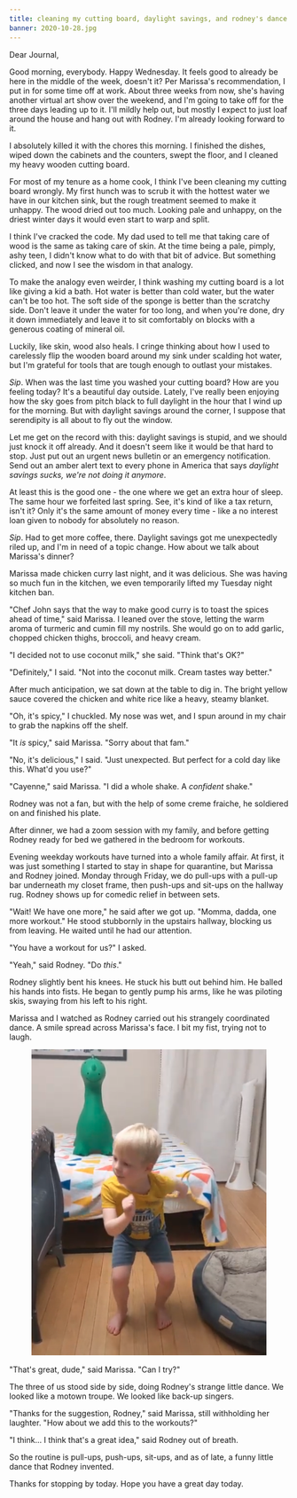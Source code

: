 ```yaml
---
title: cleaning my cutting board, daylight savings, and rodney's dance
banner: 2020-10-28.jpg
---
```


Dear Journal,

Good morning, everybody.  Happy Wednesday.  It feels good to already
be here in the middle of the week, doesn't it?  Per Marissa's
recommendation, I put in for some time off at work.  About three weeks
from now, she's having another virtual art show over the weekend, and
I'm going to take off for the three days leading up to it.  I'll
mildly help out, but mostly I expect to just loaf around the house and
hang out with Rodney.  I'm already looking forward to it.

I absolutely killed it with the chores this morning.  I finished the
dishes, wiped down the cabinets and the counters, swept the floor, and
I cleaned my heavy wooden cutting board.

For most of my tenure as a home cook, I think I've been cleaning my
cutting board wrongly.  My first hunch was to scrub it with the
hottest water we have in our kitchen sink, but the rough treatment
seemed to make it unhappy.  The wood dried out too much.  Looking pale
and unhappy, on the driest winter days it would even start to warp and
split.

I think I've cracked the code.  My dad used to tell me that taking
care of wood is the same as taking care of skin.  At the time being a
pale, pimply, ashy teen, I didn't know what to do with that bit of
advice.  But something clicked, and now I see the wisdom in that
analogy.

To make the analogy even weirder, I think washing my cutting board is
a lot like giving a kid a bath.  Hot water is better than cold water,
but the water can't be too hot.  The soft side of the sponge is better
than the scratchy side.  Don't leave it under the water for too long,
and when you're done, dry it down immediately and leave it to sit
comfortably on blocks with a generous coating of mineral oil.

Luckily, like skin, wood also heals.  I cringe thinking about how I
used to carelessly flip the wooden board around my sink under scalding
hot water, but I'm grateful for tools that are tough enough to outlast
your mistakes.

_Sip_.  When was the last time you washed your cutting board?  How are
you feeling today?  It's a beautiful day outside.  Lately, I've really
been enjoying how the sky goes from pitch black to full daylight in
the hour that I wind up for the morning.  But with daylight savings
around the corner, I suppose that serendipity is all about to fly out
the window.

Let me get on the record with this: daylight savings is stupid, and we
should just knock it off already.  And it doesn't seem like it would
be that hard to stop.  Just put out an urgent news bulletin or an
emergency notification.  Send out an amber alert text to every phone
in America that says _daylight savings sucks, we're not doing it
anymore_.

At least this is the good one - the one where we get an extra hour of
sleep.  The same hour we forfeited last spring.  See, it's kind of
like a tax return, isn't it?  Only it's the same amount of money every
time - like a no interest loan given to nobody for absolutely no
reason.

_Sip_.  Had to get more coffee, there.  Daylight savings got me
unexpectedly riled up, and I'm in need of a topic change.  How about
we talk about Marissa's dinner?

Marissa made chicken curry last night, and it was delicious.  She was
having so much fun in the kitchen, we even temporarily lifted my
Tuesday night kitchen ban.

"Chef John says that the way to make good curry is to toast the spices
ahead of time," said Marissa.  I leaned over the stove, letting the
warm aroma of turmeric and cumin fill my nostrils.  She would go on to
add garlic, chopped chicken thighs, broccoli, and heavy cream.

"I decided not to use coconut milk," she said.  "Think that's OK?"

"Definitely," I said.  "Not into the coconut milk.  Cream tastes way
better."

After much anticipation, we sat down at the table to dig in.  The
bright yellow sauce covered the chicken and white rice like a heavy,
steamy blanket.

"Oh, it's spicy," I chuckled.  My nose was wet, and I spun around in
my chair to grab the napkins off the shelf.

"It _is_ spicy," said Marissa.  "Sorry about that fam."

"No, it's delicious," I said.  "Just unexpected.  But perfect for a
cold day like this.  What'd you use?"

"Cayenne," said Marissa.  "I did a whole shake.  A _confident_ shake."

Rodney was not a fan, but with the help of some creme fraiche, he
soldiered on and finished his plate.

After dinner, we had a zoom session with my family, and before getting
Rodney ready for bed we gathered in the bedroom for workouts.

Evening weekday workouts have turned into a whole family affair.  At
first, it was just something I started to stay in shape for
quarantine, but Marissa and Rodney joined.  Monday through Friday, we
do pull-ups with a pull-up bar underneath my closet frame, then
push-ups and sit-ups on the hallway rug.  Rodney shows up for comedic
relief in between sets.

"Wait!  We have one more," he said after we got up.  "Momma, dadda,
one more workout."  He stood stubbornly in the upstairs hallway,
blocking us from leaving.  He waited until he had our attention.

"You have a workout for us?" I asked.

"Yeah," said Rodney.  "Do _this_."

Rodney slightly bent his knees.  He stuck his butt out behind him.  He
balled his hands into fists.  He began to gently pump his arms, like
he was piloting skis, swaying from his left to his right.

Marissa and I watched as Rodney carried out his strangely coordinated
dance.  A smile spread across Marissa's face.  I bit my fist, trying
not to laugh.

<figure>
  <a href="/images/2020-10-28-rodneys-workout.png">
    <img alt="2020 10 28 rodneys workout" src="/images/2020-10-28-rodneys-workout.png"/>
  </a>
</figure>

"That's great, dude," said Marissa.  "Can I try?"

The three of us stood side by side, doing Rodney's strange little
dance.  We looked like a motown troupe.  We looked like back-up
singers.

"Thanks for the suggestion, Rodney," said Marissa, still withholding
her laughter.  "How about we add this to the workouts?"

"I think... I think that's a great idea," said Rodney out of breath.

So the routine is pull-ups, push-ups, sit-ups, and as of late, a funny
little dance that Rodney invented.

Thanks for stopping by today.  Hope you have a great day today.
